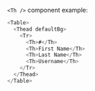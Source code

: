 `<Th />` component example:

```js
<Table>
  <Thead defaultBg>
    <Tr>
      <Th>#</Th>
      <Th>First Name</Th>
      <Th>Last Name</Th>
      <Th>Username</Th>
    </Tr>
  </Thead>
</Table>
```
